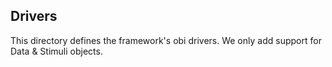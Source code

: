 
## Drivers
This directory defines the framework's obi drivers.
We only add support for Data & Stimuli objects.


